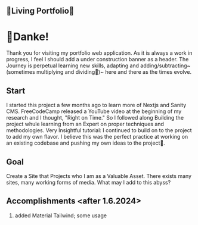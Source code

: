 🐉**Living Portfolio**🐢
---

# 👋Danke!
Thank you for visiting my portfolio web application. As it is always a work in progress, I feel I should add a under construction banner as a header. The Journey is perpetual learning new skills, adapting and adding/subtracting~(sometimes multiplying and dividing🤣)~ here and there as the times evolve.

## Start
I started this project a few months ago to learn more of Nextjs and Sanity CMS. FreeCodeCamp released a YouTube video at the beginning of my research and I thought, "Right on Time." So I followed along Building the project whule learning from an Expert on proper techniques and methodologies. Very Insightful tutorial: I continued to build on to the project to add my own flavor. I believe this was the perfect practice at working on an existing codebase and pushing my own ideas to the project🎯. 

## Goal
Create a Site that Projects who I am as a Valuable Asset. 
There exists many sites, many working forms of media. What may I add to this abyss?

## Accomplishments <after 1.6.2024>
1. added Material Tailwind; some usage